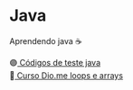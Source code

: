 # Java
Aprendendo java ☕

🟣<a href ="https://github.com/Ruths2/Java/tree/main/java/codigos-testes-java"> Códigos de teste java</a><br>
🔵<a href ="https://github.com/Ruths2/Java/tree/main/java/curso-dio-loops-e-arrays"> Curso Dio.me loops e arrays</a><br>
